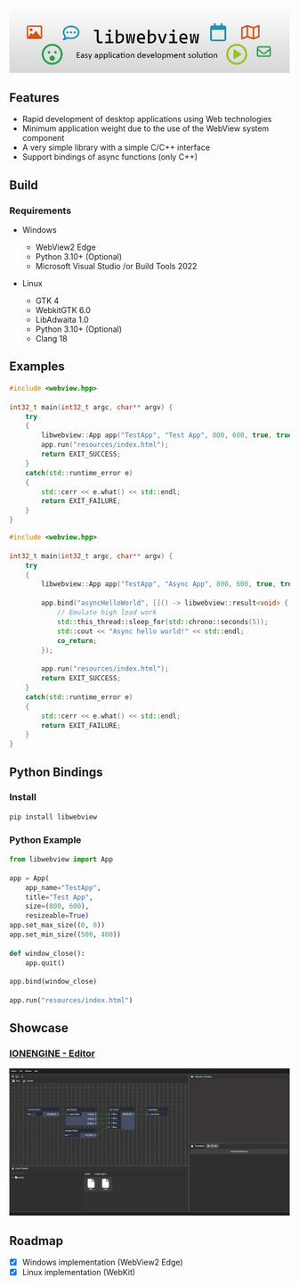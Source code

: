 ![splash](media/splash-main.png)

## Features

* Rapid development of desktop applications using Web technologies
* Minimum application weight due to the use of the WebView system component
* A very simple library with a simple C/C++ interface
* Support bindings of async functions (only C++)

## Build

### Requirements

* Windows
    * WebView2 Edge
    * Python 3.10+ (Optional)
    * Microsoft Visual Studio /or Build Tools 2022

* Linux
    * GTK 4
    * WebkitGTK 6.0
    * LibAdwaita 1.0
    * Python 3.10+ (Optional)
    * Clang 18

## Examples

```c++
#include <webview.hpp>

int32_t main(int32_t argc, char** argv) {
    try 
    {
        libwebview::App app("TestApp", "Test App", 800, 600, true, true);
        app.run("resources/index.html");
        return EXIT_SUCCESS;
    } 
    catch(std::runtime_error e) 
    {
        std::cerr << e.what() << std::endl;
        return EXIT_FAILURE;
    }
}
```

```c++
#include <webview.hpp>

int32_t main(int32_t argc, char** argv) {
    try 
    {
        libwebview::App app("TestApp", "Async App", 800, 600, true, true);

        app.bind("asyncHelloWorld", []() -> libwebview::result<void> {
            // Emulate high load work
            std::this_thread::sleep_for(std::chrono::seconds(5));
            std::cout << "Async hello world!" << std::endl;
            co_return;
        });

        app.run("resources/index.html");
        return EXIT_SUCCESS;
    } 
    catch(std::runtime_error e) 
    {
        std::cerr << e.what() << std::endl;
        return EXIT_FAILURE;
    }
}
```

## Python Bindings

### Install

```bash
pip install libwebview
```

### Python Example

```python
from libwebview import App

app = App(
    app_name="TestApp",
    title="Test App", 
    size=(800, 600), 
    resizeable=True)
app.set_max_size((0, 0))
app.set_min_size((500, 400))

def window_close():
    app.quit()

app.bind(window_close)

app.run("resources/index.html")
```

## Showcase

### [IONENGINE - Editor](https://github.com/a3st/IONENGINE)
![ionengine-editor](media/ionengine-editor.png)

## Roadmap

- [x] Windows implementation (WebView2 Edge)
- [x] Linux implementation (WebKit)